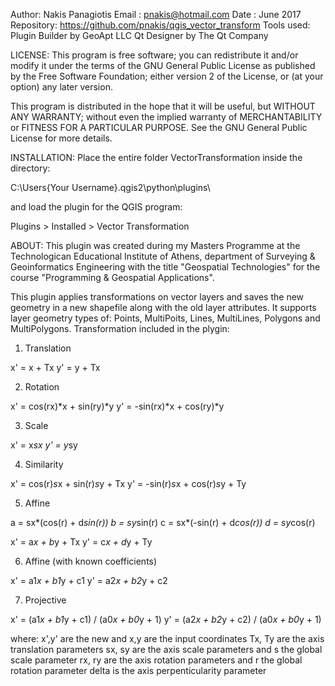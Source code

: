 Author: Nakis Panagiotis
Email : pnakis@hotmail.com
Date : June 2017
Repository: https://github.com/pnakis/qgis_vector_transform
Tools used: Plugin Builder by GeoApt LLC
            Qt Designer by The Qt Company

LICENSE:
This program is free software; you can redistribute it and/or modify
it under the terms of the GNU General Public License as published by
the Free Software Foundation; either version 2 of the License, or
(at your option) any later version.

This program is distributed in the hope that it will be useful,
but WITHOUT ANY WARRANTY; without even the implied warranty of
MERCHANTABILITY or FITNESS FOR A PARTICULAR PURPOSE.  See the
GNU General Public License for more details.

INSTALLATION:
Place the entire folder VectorTransformation inside the directory:

C:\Users\{Your Username}\.qgis2\python\plugins\

and load the plugin for the QGIS program:

Plugins > Installed > Vector Transformation


ABOUT:
This plugin was created during my Masters Programme at the Technologican Educational Institute of Athens,
department of Surveying & Geoinformatics Engineering with the title "Geospatial Technologies" for the 
course "Programming & Geospatial Applications".

This plugin applies transformations on vector layers and saves the new geometry in a new shapefile along with the old layer attributes.
It supports layer geometry types of: Points, MultiPoits, Lines, MultiLines, Polygons and MultiPolygons.
Transformation included in the plygin: 
1) Translation 

x' = x + Tx
y' = y + Tx

2) Rotation 

x' = cos(rx)*x + sin(ry)*y
y' = -sin(rx)*x + cos(ry)*y

3) Scale

x' = x*sx
y' = y*sy

4) Similarity

x' = cos(r)*s*x + sin(r)*s*y + Tx
y' = -sin(r)*s*x + cos(r)*s*y + Ty

5) Affine 

a = sx*(cos(r) + d*sin(r))
b = sy*sin(r)
c = sx*(-sin(r) + d*cos(r))
d = sy*cos(r)

x' = a*x + b*y + Tx
y' = c*x + d*y + Ty

6) Affine (with known coefficients)

x' = a1*x + b1*y + c1
y' = a2*x + b2*y + c2

7) Projective

x' = (a1*x + b1*y + c1) / (a0*x + b0*y + 1)
y' = (a2*x + b2*y + c2) / (a0*x + b0*y + 1)

where:
x',y' are the new and 
x,y are the input coordinates
Tx, Ty are the axis translation parameters
sx, sy are the axis scale parameters and 
s the global scale parameter
rx, ry are the axis rotation parameters and
r the global rotation parameter
delta is the axis perpenticularity parameter
